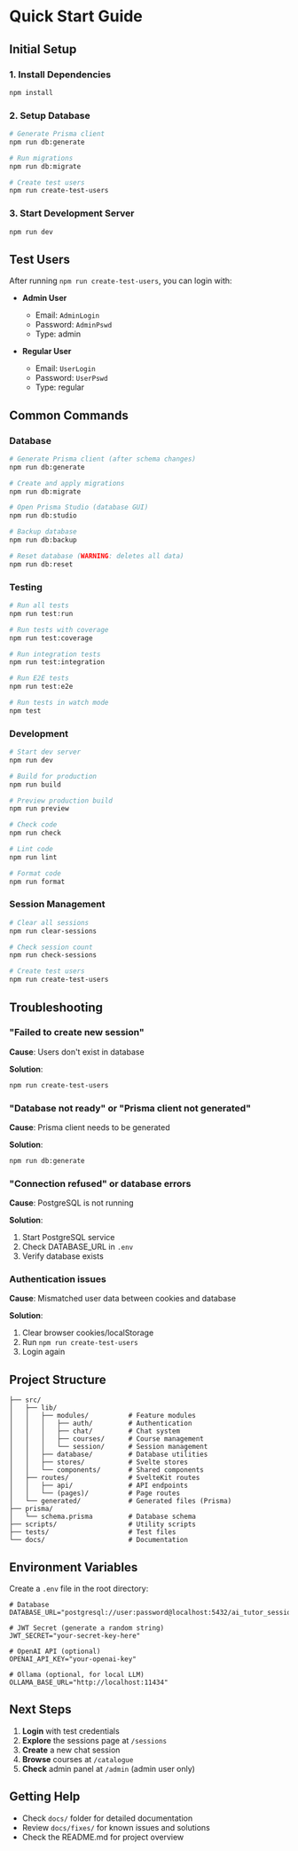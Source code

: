 # Quick Start Guide

## Initial Setup

### 1. Install Dependencies

```bash
npm install
```

### 2. Setup Database

```bash
# Generate Prisma client
npm run db:generate

# Run migrations
npm run db:migrate

# Create test users
npm run create-test-users
```

### 3. Start Development Server

```bash
npm run dev
```

## Test Users

After running `npm run create-test-users`, you can login with:

- **Admin User**
  - Email: `AdminLogin`
  - Password: `AdminPswd`
  - Type: admin

- **Regular User**
  - Email: `UserLogin`
  - Password: `UserPswd`
  - Type: regular

## Common Commands

### Database

```bash
# Generate Prisma client (after schema changes)
npm run db:generate

# Create and apply migrations
npm run db:migrate

# Open Prisma Studio (database GUI)
npm run db:studio

# Backup database
npm run db:backup

# Reset database (WARNING: deletes all data)
npm run db:reset
```

### Testing

```bash
# Run all tests
npm run test:run

# Run tests with coverage
npm run test:coverage

# Run integration tests
npm run test:integration

# Run E2E tests
npm run test:e2e

# Run tests in watch mode
npm test
```

### Development

```bash
# Start dev server
npm run dev

# Build for production
npm run build

# Preview production build
npm run preview

# Check code
npm run check

# Lint code
npm run lint

# Format code
npm run format
```

### Session Management

```bash
# Clear all sessions
npm run clear-sessions

# Check session count
npm run check-sessions

# Create test users
npm run create-test-users
```

## Troubleshooting

### "Failed to create new session"

**Cause**: Users don't exist in database

**Solution**:
```bash
npm run create-test-users
```

### "Database not ready" or "Prisma client not generated"

**Cause**: Prisma client needs to be generated

**Solution**:
```bash
npm run db:generate
```

### "Connection refused" or database errors

**Cause**: PostgreSQL is not running

**Solution**:
1. Start PostgreSQL service
2. Check DATABASE_URL in `.env`
3. Verify database exists

### Authentication issues

**Cause**: Mismatched user data between cookies and database

**Solution**:
1. Clear browser cookies/localStorage
2. Run `npm run create-test-users`
3. Login again

## Project Structure

```
├── src/
│   ├── lib/
│   │   ├── modules/          # Feature modules
│   │   │   ├── auth/         # Authentication
│   │   │   ├── chat/         # Chat system
│   │   │   ├── courses/      # Course management
│   │   │   └── session/      # Session management
│   │   ├── database/         # Database utilities
│   │   ├── stores/           # Svelte stores
│   │   └── components/       # Shared components
│   ├── routes/               # SvelteKit routes
│   │   ├── api/              # API endpoints
│   │   └── (pages)/          # Page routes
│   └── generated/            # Generated files (Prisma)
├── prisma/
│   └── schema.prisma         # Database schema
├── scripts/                  # Utility scripts
├── tests/                    # Test files
└── docs/                     # Documentation
```

## Environment Variables

Create a `.env` file in the root directory:

```env
# Database
DATABASE_URL="postgresql://user:password@localhost:5432/ai_tutor_sessions"

# JWT Secret (generate a random string)
JWT_SECRET="your-secret-key-here"

# OpenAI API (optional)
OPENAI_API_KEY="your-openai-key"

# Ollama (optional, for local LLM)
OLLAMA_BASE_URL="http://localhost:11434"
```

## Next Steps

1. **Login** with test credentials
2. **Explore** the sessions page at `/sessions`
3. **Create** a new chat session
4. **Browse** courses at `/catalogue`
5. **Check** admin panel at `/admin` (admin user only)

## Getting Help

- Check `docs/` folder for detailed documentation
- Review `docs/fixes/` for known issues and solutions
- Check the README.md for project overview
